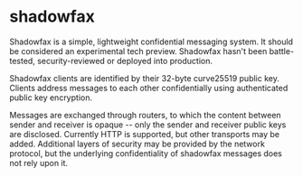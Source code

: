 # shadowfax

Shadowfax is a simple, lightweight confidential messaging system. It should be
considered an experimental tech preview. Shadowfax hasn't been battle-tested,
security-reviewed or deployed into production.

Shadowfax clients are identified by their 32-byte curve25519 public key. Clients
address messages to each other confidentially using authenticated public key
encryption.

Messages are exchanged through routers, to which the content between sender and
receiver is opaque -- only the sender and receiver public keys are disclosed.
Currently HTTP is supported, but other transports may be added. Additional
layers of security may be provided by the network protocol, but the underlying
confidentiality of shadowfax messages does not rely upon it.

